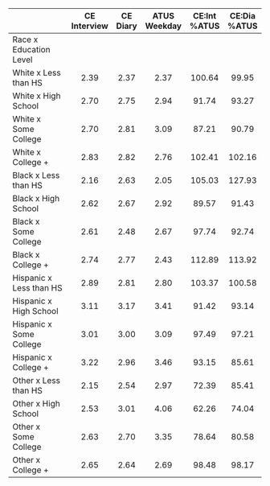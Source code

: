 
|                      | CE<br>Interview |  CE<br>Diary | ATUS<br>Weekday | CE:Int<br>%ATUS | CE:Dia<br>%ATUS |
| -------------------- | :----------: | :----------: | :----------: | :----------: | :----------: |
| Race x Education Level |              |              |              |              |              |
| White x Less than HS |         2.39 |         2.37 |         2.37 |       100.64 |        99.95 |
| White x High School  |         2.70 |         2.75 |         2.94 |        91.74 |        93.27 |
| White x Some College |         2.70 |         2.81 |         3.09 |        87.21 |        90.79 |
| White x College +    |         2.83 |         2.82 |         2.76 |       102.41 |       102.16 |
| Black x Less than HS |         2.16 |         2.63 |         2.05 |       105.03 |       127.93 |
| Black x High School  |         2.62 |         2.67 |         2.92 |        89.57 |        91.43 |
| Black x Some College |         2.61 |         2.48 |         2.67 |        97.74 |        92.74 |
| Black x College +    |         2.74 |         2.77 |         2.43 |       112.89 |       113.92 |
| Hispanic x Less than HS |         2.89 |         2.81 |         2.80 |       103.37 |       100.58 |
| Hispanic x High School |         3.11 |         3.17 |         3.41 |        91.42 |        93.14 |
| Hispanic x Some College |         3.01 |         3.00 |         3.09 |        97.49 |        97.21 |
| Hispanic x College + |         3.22 |         2.96 |         3.46 |        93.15 |        85.61 |
| Other x Less than HS |         2.15 |         2.54 |         2.97 |        72.39 |        85.41 |
| Other x High School  |         2.53 |         3.01 |         4.06 |        62.26 |        74.04 |
| Other x Some College |         2.63 |         2.70 |         3.35 |        78.64 |        80.58 |
| Other x College +    |         2.65 |         2.64 |         2.69 |        98.48 |        98.17 |

